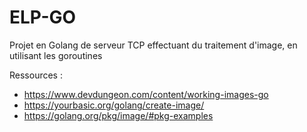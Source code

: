 # ELP-GO

Projet en Golang de serveur TCP effectuant du traitement d'image, en utilisant les goroutines


Ressources :
 * https://www.devdungeon.com/content/working-images-go
 * https://yourbasic.org/golang/create-image/
 * https://golang.org/pkg/image/#pkg-examples